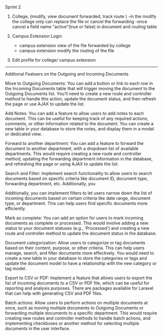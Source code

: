 Sprint 2

1. College, (modify, view document forwarded, track route )
   -in the modify the college only can replace the file or cancel the forwarding
   -once cancel a field name "active"(true or false) in document and routing table
2. Campus Extension Login
    - campus extension view of the file forwarded by college
    - campus extension modify the routing of the file 

3. Edit profile for college/ campus extension

--------------------------
Additonal Featuers on the Outgoing and Incoming Documents

Move to Outgoing Documents: You can add a button or link to each row in the Incoming Documents table that will trigger moving the document to the Outgoing Documents list. You'll need to create a new route and controller method to handle this action, update the document status, and then refresh the page or use AJAX to update the list.

Add Notes: You can add a feature to allow users to add notes to each document. This can be useful for keeping track of any required actions, comments, or other information related to the document. You can create a new table in your database to store the notes, and display them in a modal or dedicated view.

Forward to another department: You can add a feature to forward the document to another department, with a dropdown list of available departments. This would require creating a new route and controller method, updating the forwarding department information in the database, and refreshing the page or using AJAX to update the list.

Search and Filter: Implement search functionality to allow users to search documents based on specific criteria like document ID, document type, forwarding department, etc. Additionally, you


Additionally, you can implement filters to let users narrow down the list of incoming documents based on certain criteria like date range, document type, or department. This can help users find specific documents more efficiently.

Mark as complete: You can add an option for users to mark incoming documents as complete or processed. This would involve adding a new status to your document statuses (e.g., 'Processed') and creating a new route and controller method to update the document status in the database.

Document categorization: Allow users to categorize or tag documents based on their content, purpose, or other criteria. This can help users manage, search, and filter documents more effectively. You would need to create a new table in your database to store the categories or tags and update the document model to have a relationship with the new category or tag model.

Export to CSV or PDF: Implement a feature that allows users to export the list of incoming documents to a CSV or PDF file, which can be useful for reporting and analysis purposes. There are packages available for Laravel that can help with generating CSV and PDF files.

Batch actions: Allow users to perform actions on multiple documents at once, such as moving multiple documents to Outgoing Documents or forwarding multiple documents to a specific department. This would require creating new routes and controller methods to handle batch actions, and implementing checkboxes or another method for selecting multiple documents in the user interface.